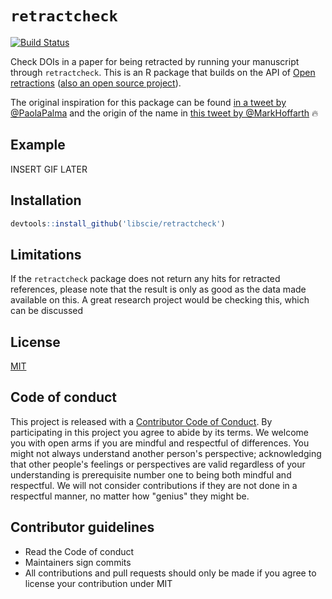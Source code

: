 # `retractcheck`

[![Build Status](https://travis-ci.org/libscie/retractcheck.svg?branch=master)](https://travis-ci.org/libscie/retractcheck)

Check DOIs in a paper for being retracted by running your manuscript through `retractcheck`. This is an R package that builds on the API of [Open retractions](http://openretractions.com) ([also an open source project](https://github.com/fathomlabs/open-retractions)). 

The original inspiration for this package can be found [in a tweet by @PaolaPalma](https://twitter.com/PaoloAPalma/status/976545221268815872) and the origin of the name in [this tweet by @MarkHoffarth](https://twitter.com/MarkHoffarth/status/976548240672870405) :fire:

## Example

INSERT GIF LATER

## Installation

```R
devtools::install_github('libscie/retractcheck')
```

## Limitations

If the `retractcheck` package does not return any hits for retracted references, please note that the result is only as good as the data made available on this. A great research project would be checking this, which can be discussed 

## License

[MIT](LICENSE.md)

## Code of conduct

This project is released with a [Contributor Code of Conduct](CODE_OF_CONDUCT.md). By participating in this project you agree to abide by its terms. We welcome you with open arms if you are mindful and respectful of differences. You might not always understand another person's perspective; acknowledging that other people's feelings or perspectives are valid regardless of your understanding is prerequisite number one to being both mindful and respectful. We will not consider contributions if they are not done in a respectful manner, no matter how "genius" they might be.

## Contributor guidelines

* Read the Code of conduct
* Maintainers sign commits
* All contributions and pull requests should only be made if you agree to license your contribution under MIT
